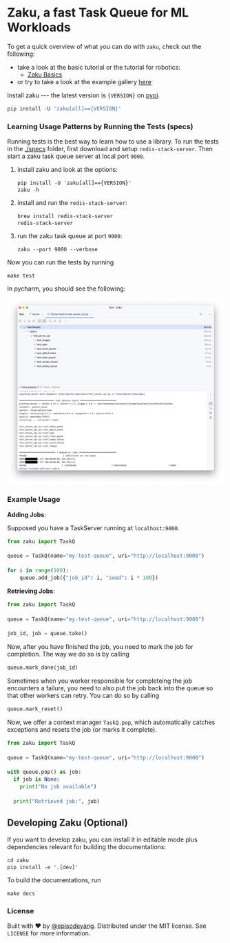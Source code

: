 # Zaku, a fast Task Queue for ML Workloads

To get a quick overview of what you can do with `zaku`, check out the following:

- take a look at the basic tutorial or the tutorial for robotics:
  - [Zaku Basics](tutorials/basics)
- or try to take a look at the example gallery [here](examples/01_simple_queue)

Install zaku --- the latest version is `{VERSION}` on [pypi](https://pypi.org/project/zaku/{VERSION}/).

```python
pip install -U 'zaku[all]=={VERSION}'
```
### Learning Usage Patterns by Running the Tests (specs)

Running tests is the best way to learn how to use a library. To run the tests in the [./specs](./specs) folder, first download and setup `redis-stack-server`. Then start a zaku task queue server at local port `9000`.

1. install zaku and look at the options:
    ```shell
    pip install -U 'zaku[all]=={VERSION}'
    zaku -h
    ```
2. install and run the `redis-stack-server`:
    ```shell
    brew install redis-stack-server
    redis-stack-server
    ```
3. run the zaku task queue at port `9000`:
    ```shell
    zaku --port 9000 --verbose
    ```

Now you can run the tests by running

```shell
make test
```

In pycharm, you should see the following:
<p align="center">
<img src="docs/_static/figure_spec.png" width="600">
</p>

### Example Usage

**Adding Jobs**:

Supposed you have a TaskServer running at `localhost:9000`.

```python
from zaku import TaskQ

queue = TaskQ(name="my-test-queue", uri="http://localhost:9000")

for i in range(100):
    queue.add_job({"job_id": i, "seed": i * 100})
```

**Retrieving Jobs**:

```python
from zaku import TaskQ

queue = TaskQ(name="my-test-queue", uri="http://localhost:9000")

job_id, job = queue.take()
```

Now, after you have finished the job, you need to mark the job for completion. The way we do so is by calling

```python
queue.mark_done(job_id)
```

Sometimes when you worker responsible for completeing the job encounters a failure, you need to also put the job back into the queue so that other workers can retry. You can do so by calling

```python
queue.mark_reset()
```

Now, we offer a context manager `TaskQ.pop`, which automatically catches exceptions and resets the job (or marks it complete).

```python
from zaku import TaskQ

queue = TaskQ(name="my-test-queue", uri="http://localhost:9000")

with queue.pop() as job:
  if job is None:
    print("No job available")
  
  print("Retrieved job:", job)
```

## Developing Zaku (Optional)

If you want to develop zaku, you can install it in editable mode plus dependencies
relevant for building the documentations:

```shell
cd zaku
pip install -e '.[dev]'
```

To build the documentations, run

```shell
make docs
```

### License

Built with :heart: by [@episodeyang](https://x.com/episodeyang). Distributed under the MIT license. See `LICENSE` for more information.
```
